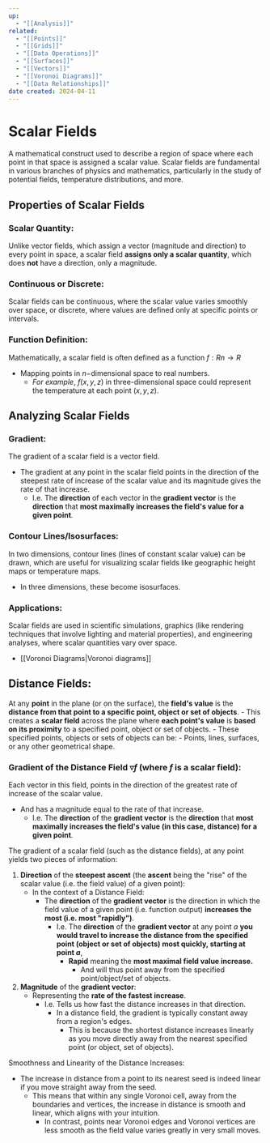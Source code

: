 ```yaml
---
up:
  - "[[Analysis]]"
related:
  - "[[Points]]"
  - "[[Grids]]"
  - "[[Data Operations]]"
  - "[[Surfaces]]"
  - "[[Vectors]]"
  - "[[Voronoi Diagrams]]"
  - "[[Data Relationships]]"
date created: 2024-04-11
---
```

# Scalar Fields
A mathematical construct used to describe a region of space where each point in that space is assigned a scalar value.
	Scalar fields are fundamental in various branches of physics and mathematics, particularly in the study of potential fields, temperature distributions, and more.
## Properties of Scalar Fields
### Scalar Quantity: 
Unlike vector fields, which assign a vector (magnitude and direction) to every point in space, a scalar field **assigns only a scalar quantity**, which does **not** have a direction, only a magnitude.
### Continuous or Discrete: 
Scalar fields can be continuous, where the scalar value varies smoothly over space, or discrete, where values are defined only at specific points or intervals.
### Function Definition: 
Mathematically, a scalar field is often defined as a function $f:Rn→R$
- Mapping points in $n-$dimensional space to real numbers. 
	- *For example*, $f(x,y,z)$ in three-dimensional space could represent the temperature at each point $(x,y,z)$.
## Analyzing Scalar Fields
### Gradient: 
The gradient of a scalar field is a vector field. 
- The gradient at any point in the scalar field points in the direction of the steepest rate of increase of the scalar value and its magnitude gives the rate of that increase.
	- I.e. The **direction** of each vector in the **gradient vector** is the **direction** that **most maximally increases the field's value for a given point**.
### Contour Lines/Isosurfaces:
In two dimensions, contour lines (lines of constant scalar value) can be drawn, which are useful for visualizing scalar fields like geographic height maps or temperature maps. 
- In three dimensions, these become isosurfaces.
### Applications: 
Scalar fields are used in scientific simulations, graphics (like rendering techniques that involve lighting and material properties), and engineering analyses, where scalar quantities vary over space.
- [[Voronoi Diagrams|Voronoi diagrams]]
## Distance Fields:
At any **point** in the plane (or on the surface), the **field's value** is the **distance from that point to  a specific point, object or set of objects**.
	- This creates a **scalar field** across the plane where **each point's value** is **based on its proximity** to a specified point, object or set of objects.
		- These specified points, objects or sets of objects can be:
			- Points, lines, surfaces, or any other geometrical shape.
### Gradient of the Distance Field $\triangledown f$ (where $f$ is a scalar field):
Each vector in this field, points in the direction of the greatest rate of increase of the scalar value.
- And has a magnitude equal to the rate of that increase.
	- I.e. The **direction** of the **gradient vector** is the **direction** that **most maximally increases the field's value (in this case, distance) for a given point**.

The gradient of a scalar field (such as the distance fields), at any point yields two pieces of information:
1. **Direction** of the **steepest ascent** (the **ascent** being the "rise" of the scalar value (i.e. the field value) of a given point):
	- In the context of a Distance Field:
		- The **direction** of the **gradient vector** is the direction in which the field value of a given point (i.e. function output) **increases the most (i.e. most "rapidly")**.
			- I.e.  The **direction** of the **gradient vector** at any point $a$ **you would travel to increase the distance from the specified point (object or set of objects) most quickly, starting at point $a$**, 
				- **Rapid** meaning the **most maximal field value increase.** 
					- And will thus point away from the specified point/object/set of objects.
2. **Magnitude** of the **gradient vector**:
	- Representing the **rate of the fastest increase**.
		- I.e. Tells us how fast the distance increases in that direction.
			- In a distance field, the gradient is typically constant away from a region's edges.
				- This is because the shortest distance increases linearly as you move directly away from the nearest specified point (or object, set of objects).

Smoothness and Linearity of the Distance Increases:
- The increase in distance from a point to its nearest seed is indeed linear if you move straight away from the seed. 
	- This means that within any single Voronoi cell, away from the boundaries and vertices, the increase in distance is smooth and linear, which aligns with your intuition.
		- In contrast, points near Voronoi edges and Voronoi vertices are less smooth as the field value varies greatly in very small moves.